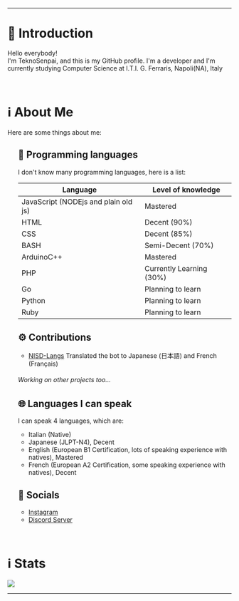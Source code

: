 ***
<h1>🎤 Introduction</h1>
<p>
   Hello everybody!
   <br>
   I'm TeknoSenpai, and this is my GitHub profile. I'm a developer and I'm currently studying Computer Science at I.T.I. G. Ferraris, Napoli(NA), Italy
</p>
<br>
<h1>ℹ️ About Me</h1>
<p>Here are some things about me:</p>
<ul>
   <h2>🔧 Programming languages</h2>
   <p>I don't know many programming languages, here is a list:</p>

   | Language                            | Level of knowledge                                                                                                       |
   |-------------------------------------|--------------------------------------------------------------------------------------------------------------------------|
   | JavaScript (NODEjs and plain old js)| Mastered                                                                                                                 |
   | HTML                                | Decent (90%)                                                                                                             |
   | CSS                                 | Decent (85%)                                                                                                             |
   | BASH                                | Semi-Decent (70%)                                                                                                        |
   | ArduinoC++                          | Mastered                                                                                                                 |
   | PHP                                 | Currently Learning (30%)                                                                                                 |
   | Go                                  | Planning to learn                                                                                                        |
   | Python                              | Planning to learn                                                                                                        |
   | Ruby                                | Planning to learn                                                                                                        |
   <h2>⚙️ Contributions</h2>
   <ul>
      <li>
         <a href="https://github.com/Polliog/NISD-Langs" target="_blank">NISD-Langs</a> Translated the bot to Japanese (日本語) and French (Français)
      </li>
   </ul>
   <h6>Working on other projects too...</h6>

   <h2>🌐 Languages I can speak</h2>
   <p>
      I can speak 4 languages, which are:
   <ul>
      <li>
         Italian (Native)
      </li>
      <li>
         Japanese (JLPT-N4), Decent
      </li>
      <li>
         English (European B1 Certification, lots of speaking experience with natives), Mastered
      </li>
      <li>
         French (European A2 Certification, some speaking experience with natives), Decent
      </li>
   </ul>
   </p>
   <h2>📱 Socials</h2>
   <p>
   <ul>
      <li>
         <a href="https://instagram.com/teknosenpai" target="_blank">Instagram</a>
      </li>
      <li>
         <a href="https://discord.teknocraft.it" taget="_blank">Discord Server</a>
      </li>
   </ul>
   </p>
</ul>
<br>
<h1>ℹ️ Stats</h1>
<a href="https://github.com/anuraghazra/github-readme-stats">
   <img align="center" src="https://github-readme-stats.vercel.app/api?username=teknosenpai&show_icons=true&theme=tokyonight" />
</a>

***
